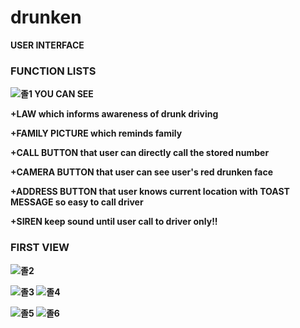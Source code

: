 # drunken
<B>USER INTERFACE
### FUNCTION LISTS
![졸1](https://user-images.githubusercontent.com/44489852/82537117-7cccb400-9b84-11ea-8fa3-119ee517f491.PNG)
  YOU CAN SEE

+LAW which informs awareness of drunk driving

+FAMILY PICTURE which reminds family

+CALL BUTTON that user can directly call the stored number

+CAMERA BUTTON that user can see user's red drunken face

+ADDRESS BUTTON that user knows current location with **TOAST MESSAGE** so easy to call driver

+SIREN keep sound until user call to driver only!!

### FIRST VIEW
![졸2](https://user-images.githubusercontent.com/44489852/82537527-24e27d00-9b85-11ea-97e3-f7b388be6716.png)

![졸3](https://user-images.githubusercontent.com/44489852/82537529-2613aa00-9b85-11ea-83b5-f3eb1386bb39.PNG)
![졸4](https://user-images.githubusercontent.com/44489852/82537530-26ac4080-9b85-11ea-9155-b1dcae43b678.PNG)

![졸5](https://user-images.githubusercontent.com/44489852/82537532-27dd6d80-9b85-11ea-8fb6-9cfcfa1a567e.PNG)
![졸6](https://user-images.githubusercontent.com/44489852/82537533-28760400-9b85-11ea-823e-11a716137699.PNG)

